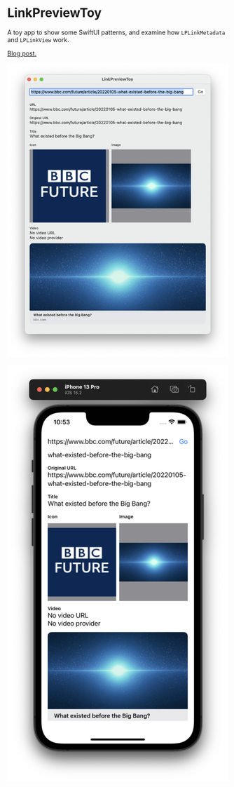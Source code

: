 # LinkPreviewToy

A toy app to show some SwiftUI patterns, and examine how `LPLinkMetadata` and `LPLinkView` work.

[Blog post.](https://jaanus.com/toying-with-apple-link-previews/)

![LinkPreviewToy on macOS](doc/linkpreviewtoy-macos.png)

![LinkPreviewToy on iOS](doc/linkpreviewtoy-ios.png)
